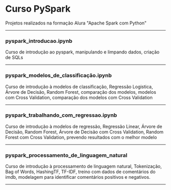 # Curso PySpark
Projetos realizados na formação Alura "Apache Spark com Python"

---

<h3>pyspark_introducao.ipynb</h3>
Curso de introdução ao pyspark, manipulando e limpando dados, criação de SQLs

---

<h3>pyspark_modelos_de_classificação.ipynb</h3>
Curso de introdução à modelos de classificação, Regressão Logistica, Árvore de Decisão, Random Forest, comparação dos modelos, modelos com Cross Validation, comparação dos modelos com Cross Validation

---

<h3>pyspark_trabalhando_com_regressao.ipynb</h3>
Curso de introdução à modelos de regressão, Regressão Linear, Árvore de Decisão, Random Forest, Árvore de Decisão com Cross Validation, Random Forest com Cross Validation, prevendo resultados com o melhor modelo

---

<h3>pyspark_processamento_de_linguagem_natural</h3>
Curso de introdução à processamento de linguagem natural, Tokenização, Bag of Words, HashingTF, TF-IDF, treino com dados de comentários do imdb, modelagem para identificar comentários positivos e negativos.

---

<h3></h3>
